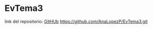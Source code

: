 # EvTema3

link del repositorio:
[GitHUb](https://github.com/AnaLopezP/EvTema3.git)
https://github.com/AnaLopezP/EvTema3.git
